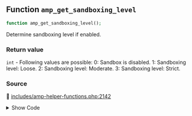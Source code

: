 ## Function `amp_get_sandboxing_level`

```php
function amp_get_sandboxing_level();
```

Determine sandboxing level if enabled.

### Return value

`int` - Following values are possible:             0: Sandbox is disabled.             1: Sandboxing level: Loose.             2: Sandboxing level: Moderate.             3: Sandboxing level: Strict.

### Source

:link: [includes/amp-helper-functions.php:2142](/includes/amp-helper-functions.php#L2142-L2147)

<details>
<summary>Show Code</summary>

```php
function amp_get_sandboxing_level() {
	if ( ! AMP_Options_Manager::get_option( Option::SANDBOXING_ENABLED ) ) {
		return 0;
	}
	return AMP_Options_Manager::get_option( Option::SANDBOXING_LEVEL );
}
```

</details>
